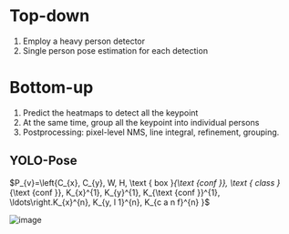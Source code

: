 # Top-down
1. Employ a heavy person detector
2. Single person pose estimation for each detection

# Bottom-up
1. Predict the heatmaps to detect all the keypoint
2. At the same time, group all the keypoint into individual persons
3. Postprocessing: pixel-level NMS, line integral, refinement, grouping.


## YOLO-Pose
$P_{v}=\left\{C_{x}, C_{y}, W, H, \text { box }_{\text {conf }}, \text { class }_{\text {conf }}, K_{x}^{1}, K_{y}^{1}, K_{\text {conf }}^{1}, \ldots\right.K_{x}^{n}, K_{y, l 1}^{n}, K_{c a n f}^{n} }$


![image](https://user-images.githubusercontent.com/67272893/197498654-f5b66058-0f28-4339-8cee-e9eda2f27773.png)
